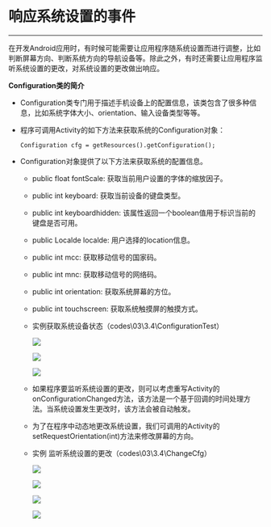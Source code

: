 # 响应系统设置的事件

---

​	在开发Android应用时，有时候可能需要让应用程序随系统设置而进行调整，比如判断屏幕方向、判断系统方向的导航设备等。除此之外，有时还需要让应用程序监听系统设置的更改，对系统设置的更改做出响应。

**Configuration类的简介**

*  Configuration类专门用于描述手机设备上的配置信息，该类包含了很多种信息，比如系统字体大小、orientation、输入设备类型等等。

*  程序可调用Activity的如下方法来获取系统的Configuration对象：

   ```
   Configuration cfg = getResources().getConfiguration();
   ```

*  Configuration对象提供了以下方法来获取系统的配置信息。

   *  public float fontScale: 获取当前用户设置的字体的缩放因子。

   *  public int keyboard: 获取当前设备的键盘类型。

   *  public int keyboardhidden: 该属性返回一个boolean值用于标识当前的键盘是否可用。

   *  public Localde localde: 用户选择的location信息。

   *  public int mcc: 获取移动信号的国家码。

   *  public int mnc: 获取移动信号的网络码。

   *  public int orientation: 获取系统屏幕的方位。

   *  public int touchscreen: 获取系统触摸屏的触摸方式。

   *  实例获取系统设备状态（codes\03\3.4\ConfigurationTest）

      ![](3-4-1.png) 

      ![](3-4-2.png) 

      ![](3-4-3.png) 

   *  如果程序要监听系统设置的更改，则可以考虑重写Activity的onConfigurationChanged方法，该方法是一个基于回调的时间处理方法。当系统设置发生更改时，该方法会被自动触发。

   *  为了在程序中动态地更改系统设置，我们可调用的Activity的setRequestOrientation(int)方法来修改屏幕的方向。

   *  实例 监听系统设置的更改（codes\03\3.4\ChangeCfg）

      ![](3-4-4.png)  

      ![](3-4-5.png) 

      ![](3-4-6.png) 

      ![](3-4-7.png) 

      ​